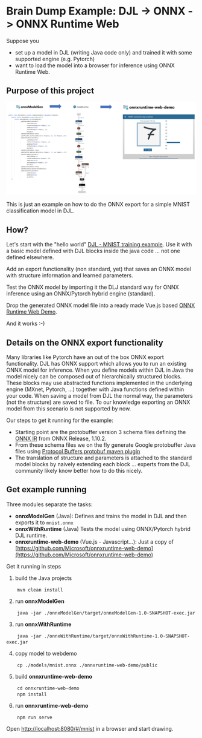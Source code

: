 # Brain Dump Example: DJL -> ONNX -> ONNX Runtime Web

Suppose you
* set up a model in DJL (writing Java code only) and trained it with some supported engine (e.g. Pytorch)
* want to load the model into a browser for inference using ONNX Runtime Web.

## Purpose of this project

![idea](./idea.png)

This is just an example on how to do the ONNX export for a simple MNIST classification model in DJL.

## How?

Let's start with the "hello world" [DJL - MNIST training example](https://github.com/deepjavalibrary/djl/blob/master/jupyter/tutorial/02_train_your_first_model.ipynb).
Use it with a basic model defined with DJL blocks inside the java code ... not one defined elsewhere.

Add an export functionality (non standard, yet) that saves an ONNX model with structure information and learned parameters.

Test the ONNX model by importing it the DLJ standard way for ONNX inference using an ONNX/Pytorch hybrid engine (standard).

Drop the generated ONNX model file into a ready made Vue.js based [ONNX Runtime Web Demo](https://microsoft.github.io/onnxruntime-web-demo/#/mnist).

And it works :-)


## Details on the ONNX export functionality

Many libraries like Pytorch have an out of the box ONNX export functionality. DJL has ONNX support which allows you to run an existing ONNX model for inference.
When you define models within DJL in Java the model nicely can be composed out of hierarchically structured blocks. These blocks may use abstracted functions implemented in the underlying engine (MXnet, Pytorch, ...) together with
Java functions defined within your code. When saving a model from DJL the normal way, the parameters (not the structure) are saved to file.
To our knowledge exporting an ONNX model from this scenario is not supported by now.

Our steps to get it running for the example: 
* Starting point are the protobuffer version 3 schema files defining the [ONNX IR](https://github.com/onnx/onnx/blob/master/docs/IR.md) from ONNX Release, 1.10.2.
* From these schema files we on the fly generate Google protobuffer Java files using [Protocol Buffers protobuf maven plugin](https://github.com/os72/protoc-jar-maven-plugin) 
* The translation of structure and parameters is attached to the standard model blocks by naively extending each block ... experts from the DJL community likely know better how to do this nicely.


## Get example running

Three modules separate the tasks:
* **onnxModelGen** (Java): Defines and trains the model in DJL and then exports it to  ```mnist.onnx```
* **onnxWithRuntime** (Java) Tests the model using ONNX/Pytorch hybrid DJL runtime.
* **onnxruntime-web-demo** (Vue.js - Javascript...): Just a copy of [https://github.com/Microsoft/onnxruntime-web-demo](https://github.com/Microsoft/onnxruntime-web-demo) 

Get it running in steps

1. build the Java projects 
```
    mvn clean install
```
2. run **onnxModelGen**
``` 
    java -jar ./onnxModelGen/target/onnxModelGen-1.0-SNAPSHOT-exec.jar
```
3. run **onnxWithRuntime**
``` 
    java -jar ./onnxWithRuntime/target/onnxWithRuntime-1.0-SNAPSHOT-exec.jar
```
4. copy model to webdemo
``` 
    cp ./models/mnist.onnx ./onnxruntime-web-demo/public
```
5. build **onnxruntime-web-demo**
``` 
    cd onnxruntime-web-demo
    npm install
```
6. run **onnxruntime-web-demo**
``` 
    npm run serve
``` 
Open [http://localhost:8080/#/mnist](http://localhost:8080/#/mnist) in a browser and start drawing.
